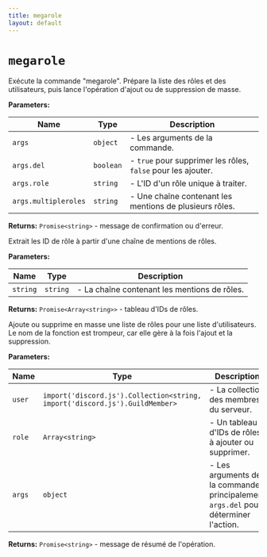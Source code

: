 ```yaml
---
title: megarole
layout: default
---
```


# `megarole`

Exécute la commande "megarole". Prépare la liste des rôles et des utilisateurs, puis lance l'opération d'ajout ou de suppression de masse.

**Parameters:**

| Name | Type | Description |
| ---- | ---- | ----------- |
| `args` | `object` | - Les arguments de la commande. |
| `args.del` | `boolean` | - `true` pour supprimer les rôles, `false` pour les ajouter. |
| `args.role` | `string` | - L'ID d'un rôle unique à traiter. |
| `args.multipleroles` | `string` | - Une chaîne contenant les mentions de plusieurs rôles. |

**Returns:** `Promise<string>` - message de confirmation ou d'erreur.

Extrait les ID de rôle à partir d'une chaîne de mentions de rôles.

**Parameters:**

| Name | Type | Description |
| ---- | ---- | ----------- |
| `string` | `string` | - La chaîne contenant les mentions de rôles. |

**Returns:** `Promise<Array<string>>` - tableau d'IDs de rôles.

Ajoute ou supprime en masse une liste de rôles pour une liste d'utilisateurs. Le nom de la fonction est trompeur, car elle gère à la fois l'ajout et la suppression.

**Parameters:**

| Name | Type | Description |
| ---- | ---- | ----------- |
| `user` | `import('discord.js').Collection<string, import('discord.js').GuildMember>` | - La collection des membres du serveur. |
| `role` | `Array<string>` | - Un tableau d'IDs de rôles à ajouter ou supprimer. |
| `args` | `object` | - Les arguments de la commande, principalement `args.del` pour déterminer l'action. |

**Returns:** `Promise<string>` - message de résumé de l'opération.

